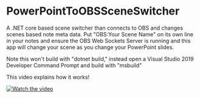 # PowerPointToOBSSceneSwitcher
A .NET core based scene switcher than connects to OBS and changes scenes based note meta data. Put "OBS:Your Scene Name" on its own line in your notes and ensure the OBS Web Sockets Server is running and this app will change your scene as you change your PowerPoint slides.

Note this won't build with "dotnet build," instead open a Visual Studio 2019 Developer Command Prompt and build with "msbuild"

This video explains how it works!

[![Watch the video](https://i.imgur.com/v369AtP.png)](https://www.youtube.com/watch?v=ciNcxi2bPwM)
